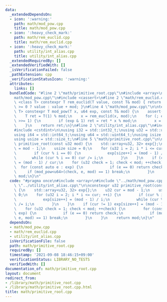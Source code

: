 ```yaml
---
data:
  _extendedDependsOn:
  - icon: ':warning:'
    path: math/mod_pow.cpp
    title: math/mod_pow.cpp
  - icon: ':heavy_check_mark:'
    path: math/rem_euclid.cpp
    title: math/rem_euclid.cpp
  - icon: ':heavy_check_mark:'
    path: utility/int_alias.cpp
    title: utility/int_alias.cpp
  _extendedRequiredBy: []
  _extendedVerifiedWith: []
  _isVerificationFailed: false
  _pathExtension: cpp
  _verificationStatusIcon: ':warning:'
  attributes:
    links: []
  bundledCode: "#line 2 \"math/primitive_root.cpp\"\n#include <array>\n#line 2 \"\
    math/mod_pow.cpp\"\n#include <cassert>\n#line 2 \"math/rem_euclid.cpp\"\n\ntemplate\
    \ <class T> constexpr T rem_euclid(T value, const T& mod) { return (value %= mod)\
    \ >= 0 ? value : value + mod; }\n#line 4 \"math/mod_pow.cpp\"\n\ntemplate <class\
    \ T> constexpr T mod_pow(T x, u64 exp, const T& mod) {\n    assert(mod > 0);\n\
    \    T ret = T(1) % mod;\n    x = rem_euclid(x, mod);\n    for (; exp > 0; exp\
    \ >>= 1) {\n        if (exp & 1) ret = ret * x % mod;\n        x = x * x % mod;\n\
    \    }\n    return ret;\n}\n#line 2 \"utility/int_alias.cpp\"\n#include <cstddef>\n\
    #include <cstdint>\n\nusing i32 = std::int32_t;\nusing u32 = std::uint32_t;\n\
    using i64 = std::int64_t;\nusing u64 = std::uint64_t;\nusing isize = std::ptrdiff_t;\n\
    using usize = std::size_t;\n#line 5 \"math/primitive_root.cpp\"\n\nconstexpr u32\
    \ primitive_root(const u32 mod) {\n    std::array<u32, 32> exp{};\n    u32 cur\
    \ = mod - 1;\n    usize size = 0;\n    for (u32 i = 2; i * i <= cur; ++i) {\n\
    \        if (cur % i == 0) {\n            exp[size++] = (mod - 1) / i;\n     \
    \       while (cur % i == 0) cur /= i;\n        }\n    }\n    if (cur != 1) exp[size++]\
    \ = (mod - 1) / cur;\n    for (u32 check = 1; check < mod; ++check) {\n      \
    \  for (const auto e : exp) {\n            if (e == 0) return check;\n       \
    \     if (mod_pow<u64>(check, e, mod) == 1) break;\n        }\n    }\n    return\
    \ mod;\n}\n"
  code: "#pragma once\n#include <array>\n#include \"../math/mod_pow.cpp\"\n#include\
    \ \"../utility/int_alias.cpp\"\n\nconstexpr u32 primitive_root(const u32 mod)\
    \ {\n    std::array<u32, 32> exp{};\n    u32 cur = mod - 1;\n    usize size =\
    \ 0;\n    for (u32 i = 2; i * i <= cur; ++i) {\n        if (cur % i == 0) {\n\
    \            exp[size++] = (mod - 1) / i;\n            while (cur % i == 0) cur\
    \ /= i;\n        }\n    }\n    if (cur != 1) exp[size++] = (mod - 1) / cur;\n\
    \    for (u32 check = 1; check < mod; ++check) {\n        for (const auto e :\
    \ exp) {\n            if (e == 0) return check;\n            if (mod_pow<u64>(check,\
    \ e, mod) == 1) break;\n        }\n    }\n    return mod;\n}\n"
  dependsOn:
  - math/mod_pow.cpp
  - math/rem_euclid.cpp
  - utility/int_alias.cpp
  isVerificationFile: false
  path: math/primitive_root.cpp
  requiredBy: []
  timestamp: '2021-09-08 18:46:15+09:00'
  verificationStatus: LIBRARY_NO_TESTS
  verifiedWith: []
documentation_of: math/primitive_root.cpp
layout: document
redirect_from:
- /library/math/primitive_root.cpp
- /library/math/primitive_root.cpp.html
title: math/primitive_root.cpp
---
```

